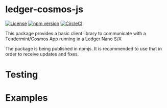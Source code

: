 # ledger-cosmos-js

[![License](https://img.shields.io/badge/License-Apache%202.0-blue.svg)](https://opensource.org/licenses/Apache-2.0)
[![npm version](https://badge.fury.io/js/ledger-cosmos-js.svg)](https://badge.fury.io/js/ledger-cosmos-js)
[![CircleCI](https://circleci.com/gh/ZondaX/cosmos-delegation-js/tree/master.svg?style=shield)](https://circleci.com/gh/ZondaX/cosmos-delegation-js/tree/master)

This package provides a basic client library to communicate with a Tendermint/Cosmos App running in a Ledger Nano S/X

The package is being published in npmjs. It is recommended to use that in order to receive updates and fixes. 

# Testing

# Examples


